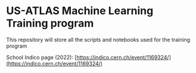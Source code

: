 # US-ATLAS Machine Learning Training program  

This repository will store all the scripts and notebooks used for the training program

School Indico page (2022): [https://indico.cern.ch/event/1169324/](https://indico.cern.ch/event/1169324/)
